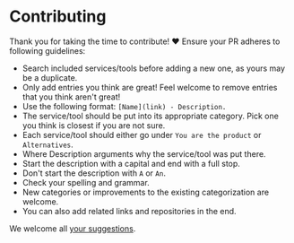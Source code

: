 # Contributing

Thank you for taking the time to contribute! ♥️ Ensure your PR adheres to following guidelines:

- Search included services/tools before adding a new one, as yours may be a duplicate.
- Only add entries you think are great! Feel welcome to remove entries that you think aren't great!
- Use the following format: `[Name](link) - Description.`
- The service/tool should be put into its appropriate category. Pick one you think is closest if you are not sure.
- Each service/tool should either go under `You are the product` or `Alternatives`.
- Where Description arguments why the service/tool was put there.
- Start the description with a capital and end with a full stop.
- Don't start the description with `A` or `An`.
- Check your spelling and grammar.
- New categories or improvements to the existing categorization are welcome.
- You can also add related links and repositories in the end.

We welcome all [your suggestions](../../edit/master/readme.md).
